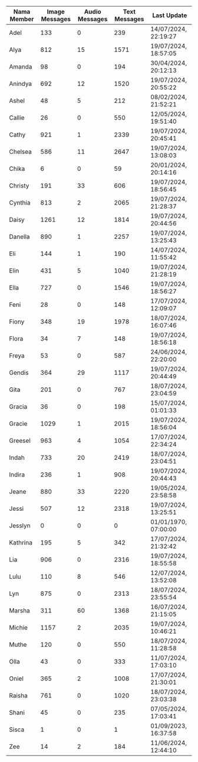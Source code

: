 | Nama Member | Image Messages | Audio Messages | Text Messages | Last Update |
| ------ | -------------- | -------------- | ------------- | ------------ |
| Adel | 133 | 0 | 239 | 14/07/2024, 22:19:27 |
| Alya | 812 | 15 | 1571 | 19/07/2024, 18:57:05 |
| Amanda | 98 | 0 | 194 | 30/04/2024, 20:12:13 |
| Anindya | 692 | 12 | 1520 | 19/07/2024, 20:55:22 |
| Ashel | 48 | 5 | 212 | 08/02/2024, 21:52:21 |
| Callie | 26 | 0 | 550 | 12/05/2024, 19:51:40 |
| Cathy | 921 | 1 | 2339 | 19/07/2024, 20:45:41 |
| Chelsea | 586 | 11 | 2647 | 19/07/2024, 13:08:03 |
| Chika | 6 | 0 | 59 | 20/01/2024, 20:14:16 |
| Christy | 191 | 33 | 606 | 19/07/2024, 18:56:45 |
| Cynthia | 813 | 2 | 2065 | 19/07/2024, 21:28:37 |
| Daisy | 1261 | 12 | 1814 | 19/07/2024, 20:44:56 |
| Danella | 890 | 1 | 2257 | 19/07/2024, 13:25:43 |
| Eli | 144 | 1 | 190 | 14/07/2024, 11:55:42 |
| Elin | 431 | 5 | 1040 | 19/07/2024, 21:28:19 |
| Ella | 727 | 0 | 1546 | 19/07/2024, 18:56:27 |
| Feni | 28 | 0 | 148 | 17/07/2024, 12:09:07 |
| Fiony | 348 | 19 | 1978 | 18/07/2024, 16:07:46 |
| Flora | 34 | 7 | 148 | 19/07/2024, 18:56:18 |
| Freya | 53 | 0 | 587 | 24/06/2024, 22:20:00 |
| Gendis | 364 | 29 | 1117 | 19/07/2024, 20:44:49 |
| Gita | 201 | 0 | 767 | 18/07/2024, 23:04:59 |
| Gracia | 36 | 0 | 198 | 15/07/2024, 01:01:33 |
| Gracie | 1029 | 1 | 2015 | 19/07/2024, 18:56:04 |
| Greesel | 963 | 4 | 1054 | 17/07/2024, 22:34:24 |
| Indah | 733 | 20 | 2419 | 18/07/2024, 23:04:51 |
| Indira | 236 | 1 | 908 | 19/07/2024, 20:44:43 |
| Jeane | 880 | 33 | 2220 | 19/05/2024, 23:58:58 |
| Jessi | 507 | 12 | 2318 | 19/07/2024, 13:25:51 |
| Jesslyn | 0 | 0 | 0 | 01/01/1970, 07:00:00 |
| Kathrina | 195 | 5 | 342 | 17/07/2024, 21:32:42 |
| Lia | 906 | 0 | 2316 | 19/07/2024, 18:55:58 |
| Lulu | 110 | 8 | 546 | 12/07/2024, 13:52:08 |
| Lyn | 875 | 0 | 2313 | 18/07/2024, 23:55:54 |
| Marsha | 311 | 60 | 1368 | 16/07/2024, 21:15:05 |
| Michie | 1157 | 2 | 2035 | 19/07/2024, 10:46:21 |
| Muthe | 120 | 0 | 550 | 18/07/2024, 11:28:58 |
| Olla | 43 | 0 | 333 | 11/07/2024, 17:03:10 |
| Oniel | 365 | 2 | 1008 | 17/07/2024, 21:30:01 |
| Raisha | 761 | 0 | 1020 | 18/07/2024, 23:03:38 |
| Shani | 45 | 0 | 235 | 07/05/2024, 17:03:41 |
| Sisca | 1 | 0 | 1 | 01/09/2023, 16:37:58 |
| Zee | 14 | 2 | 184 | 11/06/2024, 12:44:10 |
